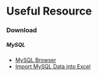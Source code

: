 # Useful Resource

### Download
##### MySQL
+ [MySQL Browser](https://downloads.mysql.com/archives/query/)
+ [Import MySQL Data into Excel](https://dev.mysql.com/doc/mysql-for-excel/en/mysql-for-excel-import.html)

### 